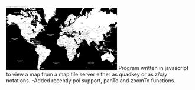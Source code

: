 <img src="https://github.com/Frederoche/MapMachina/blob/master/map.png" width=300>
Program written in javascript to view a map from a map tile server either as quadkey or as z/x/y notations.
-Added recently poi support, panTo and zoomTo functions.


